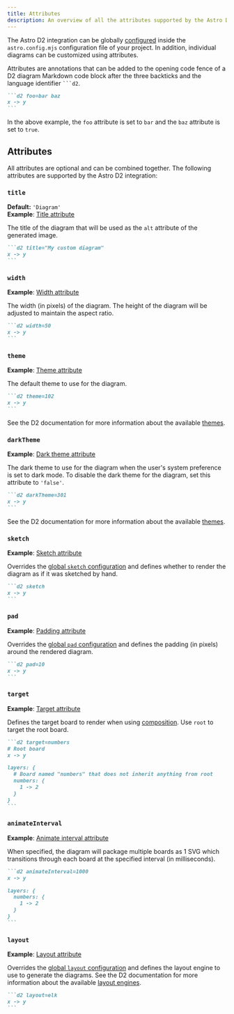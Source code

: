 ```yaml
---
title: Attributes
description: An overview of all the attributes supported by the Astro D2 integration.
---
```


The Astro D2 integration can be globally [configured](/configuration/) inside the `astro.config.mjs` configuration file of your project.
In addition, individual diagrams can be customized using attributes.

Attributes are annotations that can be added to the opening code fence of a D2 diagram Markdown code block after the three backticks and the language identifier <code>```d2</code>.

````md title="src/content/docs/example.md" "foo=bar baz"
```d2 foo=bar baz
x -> y
```
````

In the above example, the `foo` attribute is set to `bar` and the `baz` attribute is set to `true`.

## Attributes

All attributes are optional and can be combined together.
The following attributes are supported by the Astro D2 integration:

### `title`

**Default:** `'Diagram'`  
**Example**: [Title attribute](/examples/attributes/title/)

The title of the diagram that will be used as the `alt` attribute of the generated image.

````md title="src/content/docs/example.md" 'title="My custom diagram"'
```d2 title="My custom diagram"
x -> y
```
````

### `width`

**Example**: [Width attribute](/examples/attributes/width/)

The width (in pixels) of the diagram.
The height of the diagram will be adjusted to maintain the aspect ratio.

````md title="src/content/docs/example.md" "width=50"
```d2 width=50
x -> y
```
````

### `theme`

**Example**: [Theme attribute](/examples/attributes/theme/)

The default theme to use for the diagram.

````md title="src/content/docs/example.md" "theme=102"
```d2 theme=102
x -> y
```
````

See the D2 documentation for more information about the available [themes](https://d2lang.com/tour/themes).

### `darkTheme`

**Example**: [Dark theme attribute](/examples/attributes/dark-theme/)

The dark theme to use for the diagram when the user's system preference is set to dark mode.
To disable the dark theme for the diagram, set this attribute to `'false'`.

````md title="src/content/docs/example.md" "darkTheme=301"
```d2 darkTheme=301
x -> y
```
````

See the D2 documentation for more information about the available [themes](https://d2lang.com/tour/themes).

### `sketch`

**Example**: [Sketch attribute](/examples/attributes/sketch/)

Overrides the [global `sketch` configuration](/configuration/#sketch) and defines whether to render the diagram as if it was sketched by hand.

````md title="src/content/docs/example.md" "sketch"
```d2 sketch
x -> y
```
````

### `pad`

**Example**: [Padding attribute](/examples/attributes/padding/)

Overrides the [global `pad` configuration](/configuration/#pad) and defines the padding (in pixels) around the rendered diagram.

````md title="src/content/docs/example.md" "pad=10"
```d2 pad=10
x -> y
```
````

### `target`

**Example**: [Target attribute](/examples/attributes/target/)

Defines the target board to render when using [composition](https://d2lang.com/tour/composition).
Use `root` to target the root board.

````md title="src/content/docs/example.md" "target=numbers"
```d2 target=numbers
# Root board
x -> y

layers: {
  # Board named "numbers" that does not inherit anything from root
  numbers: {
    1 -> 2
  }
}
```
````

### `animateInterval`

**Example**: [Animate interval attribute](/examples/attributes/animate-interval/)

When specified, the diagram will package multiple boards as 1 SVG which transitions through each board at the specified interval (in milliseconds).

````md title="src/content/docs/example.md" "animateInterval=1000"
```d2 animateInterval=1000
x -> y

layers: {
  numbers: {
    1 -> 2
  }
}
```
````

### `layout`

**Example**: [Layout attribute](/examples/attributes/layout/)

Overrides the [global `layout` configuration](/configuration/#layout) and defines the layout engine to use to generate the diagrams.
See the D2 documentation for more information about the available [layout engines](https://d2lang.com/tour/layouts#layout-engines).

````md title="src/content/docs/example.md" "layout=elk"
```d2 layout=elk
x -> y
```
````
